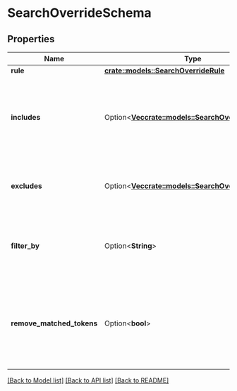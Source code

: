 # SearchOverrideSchema

## Properties

Name | Type | Description | Notes
------------ | ------------- | ------------- | -------------
**rule** | [**crate::models::SearchOverrideRule**](SearchOverrideRule.md) |  | 
**includes** | Option<[**Vec<crate::models::SearchOverrideInclude>**](SearchOverrideInclude.md)> | List of document `id`s that should be included in the search results with their corresponding `position`s. | [optional]
**excludes** | Option<[**Vec<crate::models::SearchOverrideExclude>**](SearchOverrideExclude.md)> | List of document `id`s that should be excluded from the search results. | [optional]
**filter_by** | Option<**String**> | A filter by clause that is applied to any search query that matches the override rule.  | [optional]
**remove_matched_tokens** | Option<**bool**> | Indicates whether search query tokens that exist in the override's rule should be removed from the search query.  | [optional]

[[Back to Model list]](../README.md#documentation-for-models) [[Back to API list]](../README.md#documentation-for-api-endpoints) [[Back to README]](../README.md)


